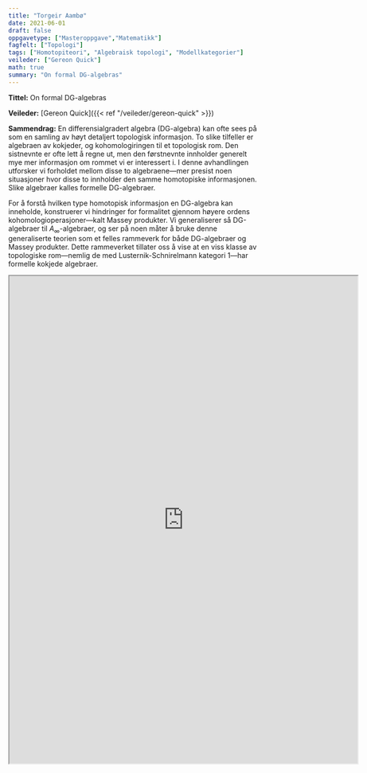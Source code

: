 ```yaml
---
title: "Torgeir Aambø"
date: 2021-06-01
draft: false
oppgavetype: ["Masteroppgave","Matematikk"]
fagfelt: ["Topologi"]
tags: ["Homotopiteori", "Algebraisk topologi", "Modellkategorier"]
veileder: ["Gereon Quick"]
math: true
summary: "On formal DG-algebras"
---
```


**Tittel:** On formal DG-algebras

**Veileder:** [Gereon Quick]({{< ref "/veileder/gereon-quick" >}})  

**Sammendrag:** En differensialgradert algebra (DG-algebra) kan ofte sees på som en samling av høyt detaljert topologisk informasjon. To slike tilfeller er algebraen av kokjeder, og kohomologiringen til et topologisk rom. Den sistnevnte er ofte lett å regne ut, men den førstnevnte innholder generelt mye mer informasjon om rommet vi er interessert i. I denne avhandlingen utforsker vi forholdet mellom disse to algebraene—mer presist noen situasjoner hvor disse to innholder den samme homotopiske informasjonen. Slike algebraer kalles formelle DG-algebraer. 

For å forstå hvilken type homotopisk informasjon en DG-algebra kan inneholde, konstruerer vi hindringer for formalitet gjennom høyere ordens kohomologioperasjoner—kalt Massey produkter. Vi generaliserer så DG-algebraer til $A_\infty$-algebraer, og ser på noen måter å bruke denne generaliserte teorien som et felles rammeverk for både DG-algebraer og Massey produkter. Dette rammeverket tillater oss å vise at en viss klasse av topologiske rom—nemlig de med Lusternik-Schnirelmann kategori 1—har formelle kokjede algebraer.

<iframe src="https://drive.google.com/file/d/1EoHwpnrAutHJozMin2NkIA6CxarpEqzO/preview" width="700" height="980" allow="autoplay"></iframe>

